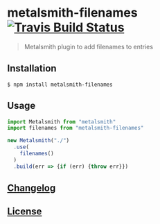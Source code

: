 # metalsmith-filenames [![Travis Build Status](https://travis-ci.org/MoOx/metalsmith-filenames.svg)](https://travis-ci.org/MoOx/metalsmith-filenames)

> Metalsmith plugin to add filenames to entries

## Installation

```console
$ npm install metalsmith-filenames
```

## Usage

```js
import Metalsmith from "metalsmith"
import filenames from "metalsmith-filenames"

new Metalsmith("./")
  .use(
    filenames()
  )
  .build(err => {if (err) {throw err}})
```

## [Changelog](CHANGELOG.md)

## [License](LICENSE)
